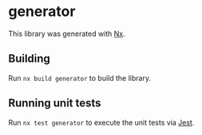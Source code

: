 # generator

This library was generated with [Nx](https://nx.dev).

## Building

Run `nx build generator` to build the library.

## Running unit tests

Run `nx test generator` to execute the unit tests via [Jest](https://jestjs.io).
